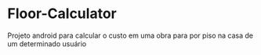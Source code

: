 # Floor-Calculator
Projeto android para calcular o custo em uma obra para por piso na casa de um determinado usuário
